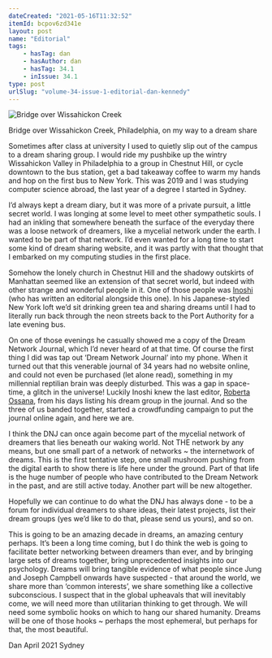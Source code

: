 ```yaml
---
dateCreated: "2021-05-16T11:32:52"
itemId: bcpov6zd341e
layout: post
name: "Editorial"
tags:
    - hasTag: dan
    - hasAuthor: dan
    - hasTag: 34.1
    - inIssue: 34.1
type: post
urlSlug: "volume-34-issue-1-editorial-dan-kennedy"
---
```


![Bridge over Wissahickon Creek](../images/post-bcpov6zd341e-0.jpg)

<!--nopreview--><div class="caption"><span>Bridge over Wissahickon Creek, Philadelphia, on my way to a dream share</span></div><!--/nopreview-->

Sometimes after class at university I used to quietly slip out of the campus to a dream sharing group. I would ride my pushbike up the wintry Wissahickon Valley in Philadelphia to a group in Chestnut Hill, or cycle downtown to the bus station, get a bad takeaway coffee to warm my hands and hop on the first bus to New York. This was 2019 and I was studying computer science abroad, the last year of a degree I started in Sydney.

I’d always kept a dream diary, but it was more of a private pursuit, a little secret world. I was longing at some level to meet other sympathetic souls. I had an inkling that somewhere beneath the surface of the everyday there was a loose network of dreamers, like a mycelial network under the earth. I wanted to be part of that network. I’d even wanted for a long time to start some kind of dream sharing website, and it was partly with that thought that I embarked on my computing studies in the first place.

Somehow the lonely church in Chestnut Hill and the shadowy outskirts of Manhattan seemed like an extension of that secret world, but indeed with other strange and wonderful people in it. One of those people was [Inoshi](../@inoshi) (who has written an editorial alongside this one). In his Japanese-styled New York loft we’d sit drinking green tea and sharing dreams until I had to literally run back through the neon streets back to the Port Authority for a late evening bus.

On one of those evenings he casually showed me a copy of the Dream Network Journal, which I’d never heard of at that time. Of course the first thing I did was tap out ‘Dream Network Journal’ into my phone. When it turned out that this venerable journal of 34 years had no website online, and could not even be purchased (let alone read), something in my millennial reptilian brain was deeply disturbed. This was a gap in space-time, a glitch in the universe! Luckily Inoshi knew the last editor, [Roberta Ossana](../@robertaossana), from his days listing his dream group in the journal. And so the three of us banded together, started a crowdfunding campaign to put the journal online again, and here we are.

I think the DNJ can once again become part of the mycelial network of dreamers that lies beneath our waking world. Not THE network by any means, but one small part of a network of networks ~ the internetwork of dreams. This is the first tentative step, one small mushroom pushing from the digital earth to show there is life here under the ground. Part of that life is the huge number of people who have contributed to the Dream Network in the past, and are still active today. Another part will be new altogether.

Hopefully we can continue to do what the DNJ has always done - to be a forum for individual dreamers to share ideas, their latest projects, list their dream groups (yes we’d like to do that, please send us yours), and so on.

This is going to be an amazing decade in dreams, an amazing century perhaps. It’s been a long time coming, but I do think the web is going to facilitate better networking between dreamers than ever, and by bringing large sets of dreams together, bring unprecedented insights into our psychology. Dreams will bring tangible evidence of what people since Jung and Joseph Campbell onwards have suspected - that around the world, we share more than ‘common interests’, we share something like a collective subconscious. I suspect that in the global upheavals that will inevitably come, we will need more than utilitarian thinking to get through. We will need some symbolic hooks on which to hang our shared humanity. Dreams will be one of those hooks ~ perhaps the most ephemeral, but perhaps for that, the most beautiful.

Dan
April 2021
Sydney
